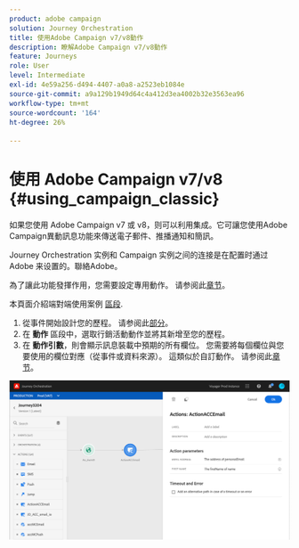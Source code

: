 ```yaml
---
product: adobe campaign
solution: Journey Orchestration
title: 使用Adobe Campaign v7/v8動作
description: 瞭解Adobe Campaign v7/v8動作
feature: Journeys
role: User
level: Intermediate
exl-id: 4e59a256-d494-4407-a0a8-a2523eb1084e
source-git-commit: a9a129b1949d64c4a412d3ea4002b32e3563ea96
workflow-type: tm+mt
source-wordcount: '164'
ht-degree: 26%

---
```


# 使用 Adobe Campaign v7/v8 {#using_campaign_classic}

如果您使用 Adobe Campaign v7 或 v8，则可以利用集成。它可讓您使用Adobe Campaign異動訊息功能來傳送電子郵件、推播通知和簡訊。

Journey Orchestration 实例和 Campaign 实例之间的连接是在配置时通过 Adobe 来设置的。聯絡Adobe。

為了讓此功能發揮作用，您需要設定專用動作。 请参阅此[章节](../action/acc-action.md)。

本頁面介紹端對端使用案例 [區段](../usecase/campaign-classic-use-case.md).

1. 從事件開始設計您的歷程。 请参阅此[部分](../building-journeys/journey.md)。
1. 在 **動作** 區段中，選取行銷活動動作並將其新增至您的歷程。
1. 在 **動作引數**，則會顯示訊息裝載中預期的所有欄位。 您需要將每個欄位與您要使用的欄位對應（從事件或資料來源）。 這類似於自訂動作。 请参阅此[章节](../building-journeys/using-custom-actions.md)。

![](../assets/accintegration2.png)

